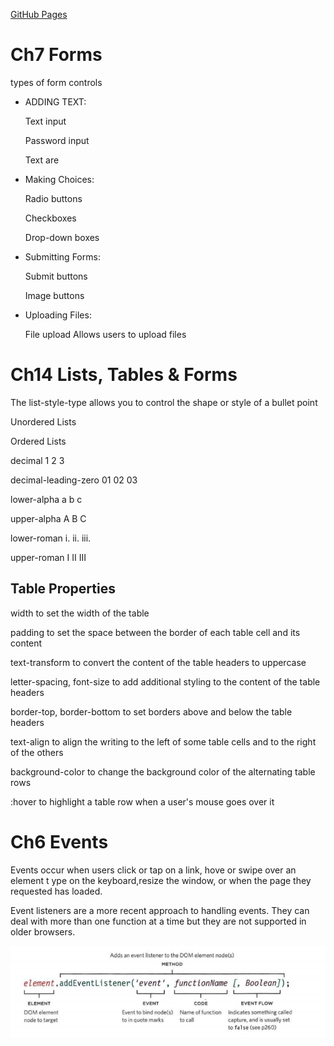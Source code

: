 [GitHub Pages](https://haneenzyad98.github.io/Reading-notes/201/class-09.html)

# Ch7 Forms

 types of form controls

 - ADDING TEXT:

    Text input

    Password input

    Text are

- Making Choices:

    Radio buttons

    Checkboxes

    Drop-down boxes

- Submitting Forms:
  
  Submit buttons

  Image buttons
   
- Uploading Files:

  File upload
Allows users to upload files



# Ch14 Lists, Tables & Forms

The list-style-type allows you to control the shape
or style of a bullet point

Unordered Lists

Ordered Lists

decimal
1 2 3

decimal-leading-zero
01 02 03

lower-alpha
a b c

upper-alpha
A B C

lower-roman
i. ii. iii.


upper-roman
I II III




## Table Properties



width to set the width of the
table

padding to set the space
between the border of each table
cell and its content

text-transform to convert the
content of the table headers to
uppercase

letter-spacing, font-size
to add additional styling to the
content of the table headers

border-top, border-bottom
to set borders above and below
the table headers

text-align to align the writing
to the left of some table cells and
to the right of the others

background-color to change
the background color of the
alternating table rows

:hover to highlight a table row
when a user's mouse goes over it


# Ch6 Events

Events occur when users
click or tap on a link, hove
or swipe over an element t ype on the keyboard,resize the window, or
when the page they requested has loaded.


Event listeners are a more recent approach to handling events.
They can deal with more than one function at a time
but they are not supported in older browsers. 


![img](../img/ggg.PNG)






